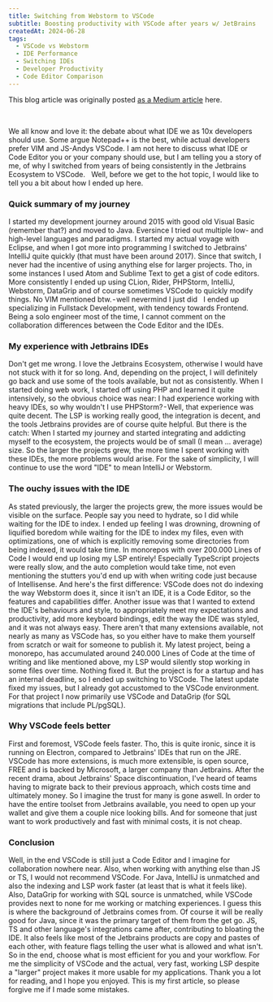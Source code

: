 ```yaml
---
title: Switching from Webstorm to VSCode
subtitle: Boosting productivity with VSCode after years w/ JetBrains
createdAt: 2024-06-28
tags:
  - VSCode vs Webstorm
  - IDE Performance
  - Switching IDEs
  - Developer Productivity
  - Code Editor Comparison
---
```


This blog article was originally posted [as a Medium article](https://medium.com/@aparx/why-i-switched-from-webstorm-to-vscode-46a433922232) here.

&nbsp;

We all know and love it: the debate about what IDE we as 10x developers should use. Some argue Notepad++ is the best, while actual developers prefer VIM and JS-Andys VSCode. I am not here to discuss what IDE or Code Editor you or your company should use, but I am telling you a story of me, of why I switched from years of being consistently in the Jetbrains Ecosystem to VSCode.
&nbsp;
Well, before we get to the hot topic, I would like to tell you a bit about how I ended up here.

### Quick summary of my journey

I started my development journey around 2015 with good old Visual Basic (remember that?) and moved to Java. Eversince I tried out multiple low- and high-level languages and paradigms.
I started my actual voyage with Eclipse, and when I got more into programming I switched to Jetbrains' IntelliJ quite quickly (that must have been around 2017). Since that switch, I never had the incentive of using anything else for larger projects. Tho, in some instances I used Atom and Sublime Text to get a gist of code editors. More consistently I ended up using CLion, Rider, PHPStorm, IntelliJ, Webstorm, DataGrip and of course sometimes VSCode to quickly modify things. No VIM mentioned btw. - well nevermind I just did
&nbsp;
I ended up specializing in Fullstack Development, with tendency towards Frontend. Being a solo engineer most of the time, I cannot comment on the collaboration differences between the Code Editor and the IDEs.

### My experience with Jetbrains IDEs

Don't get me wrong. I love the Jetbrains Ecosystem, otherwise I would have not stuck with it for so long. And, depending on the project, I will definitely go back and use some of the tools available, but not as consistently.
When I started doing web work, I started off using PHP and learned it quite intensively, so the obvious choice was near: I had experience working with heavy IDEs, so why wouldn't I use PHPStorm? - Well, that experience was quite decent. The LSP is working really good, the integration is decent, and the tools Jetbrains provides are of course quite helpful. But there is the catch: When I started my journey and started integrating and addicting myself to the ecosystem, the projects would be of small (I mean … average) size. So the larger the projects grew, the more time I spent working with these IDEs, the more problems would arise.
For the sake of simplicity, I will continue to use the word "IDE" to mean IntelliJ or Webstorm.

### The ouchy issues with the IDE

As stated previously, the larger the projects grew, the more issues would be visible on the surface.
People say you need to hydrate, so I did while waiting for the IDE to index. I ended up feeling I was drowning, drowning of liquified boredom while waiting for the IDE to index my files, even with optimizations, one of which is explicitly removing some directories from being indexed, it would take time. In monorepos with over 200.000 Lines of Code I would end up losing my LSP entirely! Especially TypeScript projects were really slow, and the auto completion would take time, not even mentioning the stutters you'd end up with when writing code just because of Intellisense.
And here's the first difference: VSCode does not do indexing the way Webstorm does it, since it isn't an IDE, it is a Code Editor, so the features and capabilities differ.
Another issue was that I wanted to extend the IDE's behaviours and style, to appropriately meet my expectations and productivity, add more keyboard bindings, edit the way the IDE was styled, and it was not always easy. There aren't that many extensions available, not nearly as many as VSCode has, so you either have to make them yourself from scratch or wait for someone to publish it.
My latest project, being a monorepo, has accumulated around 240.000 Lines of Code at the time of writing and like mentioned above, my LSP would silently stop working in some files over time. Nothing fixed it. But the project is for a startup and has an internal deadline, so I ended up switching to VSCode. The latest update fixed my issues, but I already got accustomed to the VSCode environment. For that project I now primarily use VSCode and DataGrip (for SQL migrations that include PL/pgSQL).

### Why VSCode feels better

First and foremost, VSCode feels faster. Tho, this is quite ironic, since it is running on Electron, compared to Jetbrains' IDEs that run on the JRE.
VSCode has more extensions, is much more extensible, is open source, FREE and is backed by Microsoft, a larger company than Jetbrains. After the recent drama, about Jetbrains' Space discontinuation, I've heard of teams having to migrate back to their previous approach, which costs time and ultimately money. So I imagine the trust for many is gone aswell.
In order to have the entire toolset from Jetbrains available, you need to open up your wallet and give them a couple nice looking bills. And for someone that just want to work productively and fast with minimal costs, it is not cheap.

### Conclusion

Well, in the end VSCode is still just a Code Editor and I imagine for collaboration nowhere near. Also, when working with anything else than JS or TS, I would not recommend VSCode. For Java, IntelliJ is unmatched and also the indexing and LSP work faster (at least that is what it feels like). Also, DataGrip for working with SQL source is unmatched, while VSCode provides next to none for me working or matching experiences.
I guess this is where the background of Jetbrains comes from. Of course it will be really good for Java, since it was the primary target of them from the get go. JS, TS and other language's integrations came after, contributing to bloating the IDE. It also feels like most of the Jetbrains products are copy and pastes of each other, with feature flags telling the user what is allowed and what isn't.
So in the end, choose what is most efficient for you and your workflow.
For me the simplicity of VSCode and the actual, very fast, working LSP despite a "larger" project makes it more usable for my applications.
Thank you a lot for reading, and I hope you enjoyed. This is my first article, so please forgive me if I made some mistakes.
